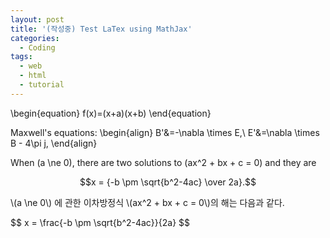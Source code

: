 ```yaml
---
layout: post
title: '(작성중) Test LaTex using MathJax'
categories:
  - Coding
tags:
  - web
  - html
  - tutorial
---
```


\begin{equation} 
 f(x)=(x+a)(x+b)
\end{equation}

Maxwell's equations:
\begin{align}
        B'&=-\nabla \times E,\\
        E'&=\nabla \times B - 4\pi j,
\end{align}


<p>

  When \(a \ne 0\), there are two solutions to \(ax^2 + bx + c = 0\) and they are

  $$x = {-b \pm \sqrt{b^2-4ac} \over 2a}.$$
</p>


<p>\(a \ne 0\) 에 관한 이차방정식  \(ax^2 + bx + c = 0\)의 해는 다음과 같다.</p>
<p>$$ x = \frac{-b \pm \sqrt{b^2-4ac}}{2a} $$</p>
